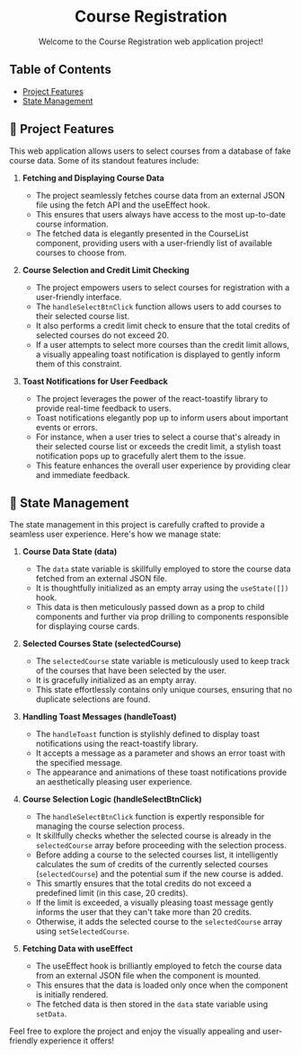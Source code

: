<h1 align="center">Course Registration</h1>

<p align="center">Welcome to the Course Registration web application project!</p>

## Table of Contents
- [Project Features](#project-features)
- [State Management](#state-management)

## 🚀 Project Features

This web application allows users to select courses from a database of fake course data. Some of its standout features include:

1. **Fetching and Displaying Course Data**
   - The project seamlessly fetches course data from an external JSON file using the fetch API and the useEffect hook.
   - This ensures that users always have access to the most up-to-date course information.
   - The fetched data is elegantly presented in the CourseList component, providing users with a user-friendly list of available courses to choose from.

2. **Course Selection and Credit Limit Checking**
   - The project empowers users to select courses for registration with a user-friendly interface.
   - The `handleSelectBtnClick` function allows users to add courses to their selected course list.
   - It also performs a credit limit check to ensure that the total credits of selected courses do not exceed 20.
   - If a user attempts to select more courses than the credit limit allows, a visually appealing toast notification is displayed to gently inform them of this constraint.

3. **Toast Notifications for User Feedback**
   - The project leverages the power of the react-toastify library to provide real-time feedback to users.
   - Toast notifications elegantly pop up to inform users about important events or errors.
   - For instance, when a user tries to select a course that's already in their selected course list or exceeds the credit limit, a stylish toast notification pops up to gracefully alert them to the issue.
   - This feature enhances the overall user experience by providing clear and immediate feedback.

## 🧐 State Management

The state management in this project is carefully crafted to provide a seamless user experience. Here's how we manage state:

1. **Course Data State (data)**
   - The `data` state variable is skillfully employed to store the course data fetched from an external JSON file.
   - It is thoughtfully initialized as an empty array using the `useState([])` hook.
   - This data is then meticulously passed down as a prop to child components and further via prop drilling to components responsible for displaying course cards.

2. **Selected Courses State (selectedCourse)**
   - The `selectedCourse` state variable is meticulously used to keep track of the courses that have been selected by the user.
   - It is gracefully initialized as an empty array.
   - This state effortlessly contains only unique courses, ensuring that no duplicate selections are found.

3. **Handling Toast Messages (handleToast)**
   - The `handleToast` function is stylishly defined to display toast notifications using the react-toastify library.
   - It accepts a message as a parameter and shows an error toast with the specified message.
   - The appearance and animations of these toast notifications provide an aesthetically pleasing user experience.

4. **Course Selection Logic (handleSelectBtnClick)**
   - The `handleSelectBtnClick` function is expertly responsible for managing the course selection process.
   - It skillfully checks whether the selected course is already in the `selectedCourse` array before proceeding with the selection process.
   - Before adding a course to the selected courses list, it intelligently calculates the sum of credits of the currently selected courses (`selectedCourse`) and the potential sum if the new course is added.
   - This smartly ensures that the total credits do not exceed a predefined limit (in this case, 20 credits).
   - If the limit is exceeded, a visually pleasing toast message gently informs the user that they can't take more than 20 credits.
   - Otherwise, it adds the selected course to the `selectedCourse` array using `setSelectedCourse`.

5. **Fetching Data with useEffect**
   - The useEffect hook is brilliantly employed to fetch the course data from an external JSON file when the component is mounted.
   - This ensures that the data is loaded only once when the component is initially rendered.
   - The fetched data is then stored in the `data` state variable using `setData`.

Feel free to explore the project and enjoy the visually appealing and user-friendly experience it offers!
